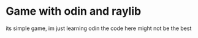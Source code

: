 # Game with odin and raylib


its simple game, im just learning odin
the code here might not be the best 